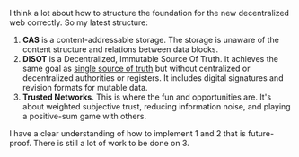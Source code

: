 I think a lot about how to structure the foundation for the new decentralized web correctly. So my latest structure:

1. **CAS** is a content-addressable storage. The storage is unaware of the content structure and relations between data blocks.
2. **DISOT** is a Decentralized, Immutable Source Of Truth. It achieves the same goal as [single source of truth](https://en.wikipedia.org/wiki/Single_source_of_truth) but without centralized or decentralized authorities or registers. It includes digital signatures and revision formats for mutable data.
3. **Trusted Networks**. This is where the fun and opportunities are. It's about weighted subjective trust, reducing information noise, and playing a positive-sum game with others.

I have a clear understanding of how to implement 1 and 2 that is future-proof. There is still a lot of work to be done on 3. 
